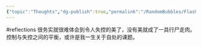 ```yaml
---
{"topic":"Thoughts","dg-publish":true,"permalink":"/RandomBubbles/FlashThoughts/2022-09-29/","dgPassFrontmatter":true,"noteIcon":""}
---
```


#reflections 很务实就很难体会到令人失控的美了，没有美就成了一具行尸走肉。控制与失控之间的平衡，或许是我一生关于自处的课题。
